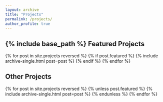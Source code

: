 ```yaml
---
layout: archive
title: "Projects"
permalink: /projects/
author_profile: true
---
```


{% include base_path %}
Featured Projects
---
{% for post in site.projects reversed %}
{% if post.featured %}
  {% include archive-single.html post=post %}
{% endif %}
{% endfor %}

Other Projects
---
{% for post in site.projects reversed %}
{% unless post.featured %}
{% include archive-single.html post=post %}
{% endunless %}
{% endfor %}
